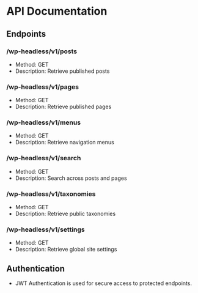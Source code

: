 # API Documentation

## Endpoints

### /wp-headless/v1/posts

- Method: GET
- Description: Retrieve published posts

### /wp-headless/v1/pages

- Method: GET
- Description: Retrieve published pages

### /wp-headless/v1/menus

- Method: GET
- Description: Retrieve navigation menus

### /wp-headless/v1/search

- Method: GET
- Description: Search across posts and pages

### /wp-headless/v1/taxonomies

- Method: GET
- Description: Retrieve public taxonomies

### /wp-headless/v1/settings

- Method: GET
- Description: Retrieve global site settings

## Authentication

- JWT Authentication is used for secure access to protected endpoints.
